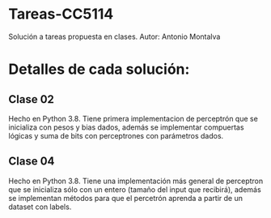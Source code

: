 # Tareas-CC5114
Solución a tareas propuesta en clases.
Autor: Antonio Montalva

# Detalles de cada solución:

## Clase 02
  Hecho en Python 3.8.
  Tiene primera implementacion de perceptrón que se inicializa con pesos y bias dados, además se implementar compuertas lógicas y suma de bits con perceptrones con parámetros dados.

## Clase 04
  Hecho en Python 3.8.
  Tiene una implementación más general de perceptron que se inicializa sólo con un entero (tamaño del input que recibirá), además se implementan métodos para que el percetrón aprenda a partir de un dataset con labels.
